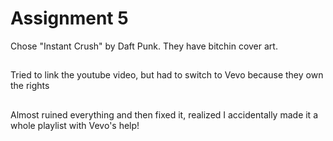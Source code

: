 # Assignment 5

Chose "Instant Crush" by Daft Punk.
They have bitchin cover art.

##

Tried to link the youtube video, but had to switch to Vevo because they own the rights

##

Almost ruined everything and then fixed it, realized I accidentally made it a whole playlist with Vevo's help!

####
